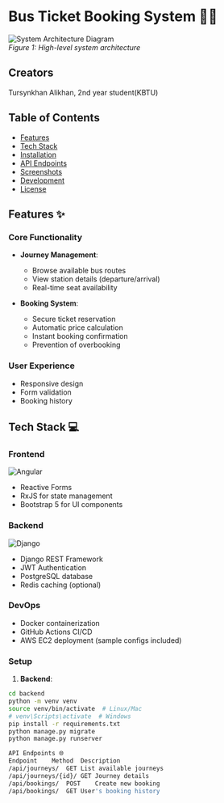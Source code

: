# Bus Ticket Booking System 🚌🎫

![System Architecture Diagram](docs/system-architecture.png)  
*Figure 1: High-level system architecture*
## Creators 

Tursynkhan Alikhan, 2nd year student(KBTU)

## Table of Contents
- [Features](#features)
- [Tech Stack](#tech-stack)
- [Installation](#installation)
- [API Endpoints](#api-endpoints)
- [Screenshots](#screenshots)
- [Development](#development)
- [License](#license)

## Features ✨

### Core Functionality
- **Journey Management**:
  - Browse available bus routes
  - View station details (departure/arrival)
  - Real-time seat availability

- **Booking System**:
  - Secure ticket reservation
  - Automatic price calculation
  - Instant booking confirmation
  - Prevention of overbooking

### User Experience
- Responsive design 
- Form validation
- Booking history

## Tech Stack 💻

### Frontend
![Angular](https://img.shields.io/badge/Angular-16-red?logo=angular)
- Reactive Forms
- RxJS for state management
- Bootstrap 5 for UI components

### Backend
![Django](https://img.shields.io/badge/Django-4.2-green?logo=django)
- Django REST Framework
- JWT Authentication
- PostgreSQL database
- Redis caching (optional)

### DevOps
- Docker containerization
- GitHub Actions CI/CD
- AWS EC2 deployment (sample configs included)

### Setup
1. **Backend**:
```bash
cd backend
python -m venv venv
source venv/bin/activate  # Linux/Mac
# venv\Scripts\activate  # Windows
pip install -r requirements.txt
python manage.py migrate
python manage.py runserver 

API Endpoints 🌐
Endpoint	Method	Description
/api/journeys/	GET	List available journeys
/api/journeys/{id}/	GET	Journey details
/api/bookings/	POST	Create new booking
/api/bookings/	GET	User's booking history